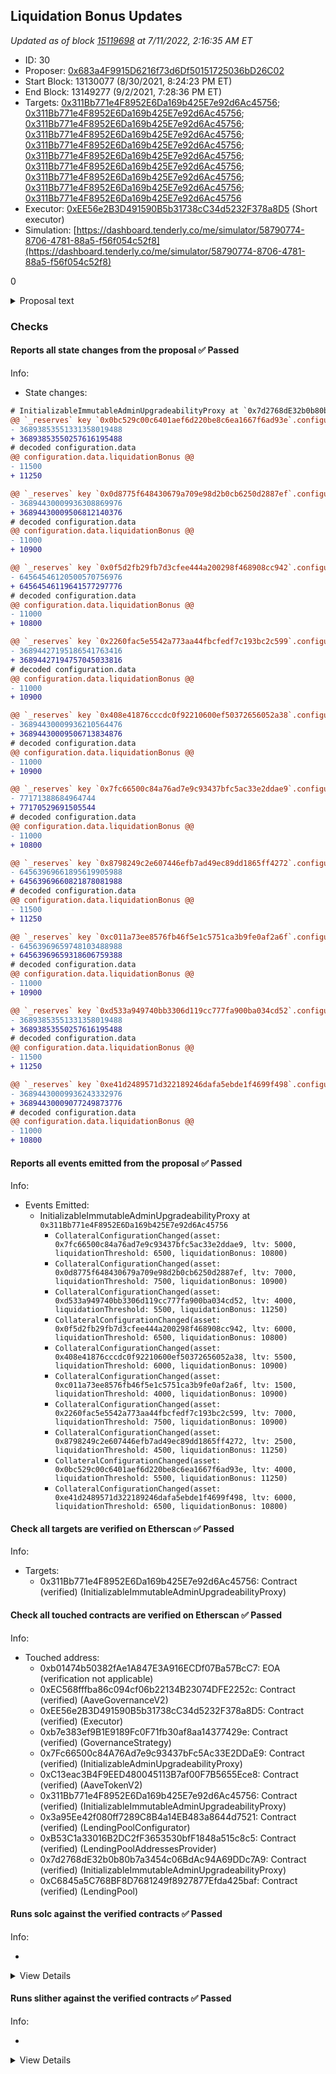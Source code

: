 ## Liquidation Bonus Updates

_Updated as of block [15119698](https://etherscan.io/block/15119698) at 7/11/2022, 2:16:35 AM ET_

- ID: 30
- Proposer: [0x683a4F9915D6216f73d6Df50151725036bD26C02](https://etherscan.io/address/0x683a4F9915D6216f73d6Df50151725036bD26C02)
- Start Block: 13130077 (8/30/2021, 8:24:23 PM ET)
- End Block: 13149277 (9/2/2021, 7:28:36 PM ET)
- Targets: [0x311Bb771e4F8952E6Da169b425E7e92d6Ac45756](https://etherscan.io/address/0x311Bb771e4F8952E6Da169b425E7e92d6Ac45756#code); [0x311Bb771e4F8952E6Da169b425E7e92d6Ac45756](https://etherscan.io/address/0x311Bb771e4F8952E6Da169b425E7e92d6Ac45756#code); [0x311Bb771e4F8952E6Da169b425E7e92d6Ac45756](https://etherscan.io/address/0x311Bb771e4F8952E6Da169b425E7e92d6Ac45756#code); [0x311Bb771e4F8952E6Da169b425E7e92d6Ac45756](https://etherscan.io/address/0x311Bb771e4F8952E6Da169b425E7e92d6Ac45756#code); [0x311Bb771e4F8952E6Da169b425E7e92d6Ac45756](https://etherscan.io/address/0x311Bb771e4F8952E6Da169b425E7e92d6Ac45756#code); [0x311Bb771e4F8952E6Da169b425E7e92d6Ac45756](https://etherscan.io/address/0x311Bb771e4F8952E6Da169b425E7e92d6Ac45756#code); [0x311Bb771e4F8952E6Da169b425E7e92d6Ac45756](https://etherscan.io/address/0x311Bb771e4F8952E6Da169b425E7e92d6Ac45756#code); [0x311Bb771e4F8952E6Da169b425E7e92d6Ac45756](https://etherscan.io/address/0x311Bb771e4F8952E6Da169b425E7e92d6Ac45756#code); [0x311Bb771e4F8952E6Da169b425E7e92d6Ac45756](https://etherscan.io/address/0x311Bb771e4F8952E6Da169b425E7e92d6Ac45756#code); [0x311Bb771e4F8952E6Da169b425E7e92d6Ac45756](https://etherscan.io/address/0x311Bb771e4F8952E6Da169b425E7e92d6Ac45756#code)
- Executor: [0xEE56e2B3D491590B5b31738cC34d5232F378a8D5](https://etherscan.io/address/0xEE56e2B3D491590B5b31738cC34d5232F378a8D5) (Short executor)
- Simulation: [https://dashboard.tenderly.co/me/simulator/58790774-8706-4781-88a5-f56f054c52f8](https://dashboard.tenderly.co/me/simulator/58790774-8706-4781-88a5-f56f054c52f8)

0

<details>
  <summary>Proposal text</summary>

## Simple Summary

A proposal to reduce the liquidation bonus for ten (10) Aave V2 assets.

## Abstract

In Gauntlet's [Market Risk Assessment](https://gauntlet.network/reports/aave), [Liquidation Retrospective: May 2021](https://medium.com/gauntlet-networks/aave-protocol-liquidation-retrospective-may-2021-67c655fc1b31), and recent ARC for [Dynamic Risk Parameters](https://governance.aave.com/t/proposal-dynamic-risk-parameters/4854) we highlighted the importance of optimizing liquidation bonuses.

For background,

> If the bonus is too low, then during extremely volatile or illiquid conditions, liquidators might not be profitable even with the bonus. During these times, there can also be cascading, systemic effects from a lack of liquidations. For each loan that is liquidated, liquidators purchasing the collateral and selling it causes the price to further decrease causing further liquidations. On the other hand, if the bonus is too high, suppliers are losing out on profits to liquidators. Continual monitoring and adjustment of this parameter is crucial for optimizing the security vs. capital efficiency trade-off in Aave.

## Motivation

Large liquidation bonuses increase the regime in which the incentives are counterproductive. [See section 6.3](https://gauntlet.network/reports/aave). Lower liquidation bonuses for a single week in May would have mitigated $4M in [depositor losses](https://governance.aave.com/t/proposal-dynamic-risk-parameters/4854#mitigating-depositor-losses-4m-usd-13-of-total-liquidation-value-between-may-17-23-2021-7) while maintaining a low risk of insolvency.
![](https://i.imgur.com/bUXZCnB.png)

User experience is another factor worth considering. Depositor losses occurred for 590 distinct users during the week of May 17-23. Mitigating losses without increasing the net insolvent value percentage or the slashing run percentage is possible.

## Specification

| Asset  | Current Liquidation Bonus | Recommended Liquidation Bonus Update |
| ------ | ------------------------- | ------------------------------------ |
| ZRX    | 10%                       | 8%                                   |
| WBTC   | 10%                       | 9%                                   |
| SNX    | 10%                       | 9%                                   |
| YFI    | 15%                       | 12.5%                                |
| CRV    | 15%                       | 12.5%                                |
| AAVE   | 10%                       | 8%                                   |
| REN    | 10%                       | 9%                                   |
| MANA   | 10%                       | 8%                                   |
| BAT    | 10%                       | 9%                                   |
| XSUSHI | 15%                       | 12.5%                                |

account.

## Implementation

The proposal sets the liquidation bonuses by calling `configureReserveAsCollateral` on the `LendingPoolConfigurator` contract at `0x311Bb771e4F8952E6Da169b425E7e92d6Ac45756`, using the address and parameters specific to each token.

```
{
"AAVE": {"address": "0x7fc66500c84a76ad7e9c93437bfc5ac33e2ddae9", "liquidationBonus": "10800"},
"BAT": {"address": "0x0d8775f648430679a709e98d2b0cb6250d2887ef", "liquidationBonus": "10900"},
"CRV": {"address": "0xd533a949740bb3306d119cc777fa900ba034cd52", "liquidationBonus": "11250"},
"MANA": {"address": "0x0f5d2fb29fb7d3cfee444a200298f468908cc942", "liquidationBonus": "10800"},
"REN": {"address": "0x408e41876cccdc0f92210600ef50372656052a38", "liquidationBonus": "10900"},
"SNX": {"address": "0xc011a73ee8576fb46f5e1c5751ca3b9fe0af2a6f", "liquidationBonus": "10900"},
"WBTC": {"address": "0x2260fac5e5542a773aa44fbcfedf7c193bc2c599", "liquidationBonus": "10900"},
"XSUSHI": {"address": "0x8798249c2e607446efb7ad49ec89dd1865ff4272", "liquidationBonus": "11250"},
"YFI": {"address": "0x0bc529c00c6401aef6d220be8c6ea1667f6ad93e", "liquidationBonus": "11250"},
"ZRX": {"address": "0xe41d2489571d322189246dafa5ebde1f4699f498", "liquidationBonus": "10800"}
}
```

## Copyright

Copyright and related rights waived via [CC0](https://creativecommons.org/publicdomain/zero/1.0/).

</details>

### Checks

#### Reports all state changes from the proposal ✅ Passed

Info:

- State changes:

```diff
# InitializableImmutableAdminUpgradeabilityProxy at `0x7d2768dE32b0b80b7a3454c06BdAc94A69DDc7A9`
@@ `_reserves` key `0x0bc529c00c6401aef6d220be8c6ea1667f6ad93e`.configuration.data @@
- 36893853551331358019488
+ 36893853550257616195488
# decoded configuration.data
@@ configuration.data.liquidationBonus @@
- 11500
+ 11250

@@ `_reserves` key `0x0d8775f648430679a709e98d2b0cb6250d2887ef`.configuration.data @@
- 36894430009936308869976
+ 36894430009506812140376
# decoded configuration.data
@@ configuration.data.liquidationBonus @@
- 11000
+ 10900

@@ `_reserves` key `0x0f5d2fb29fb7d3cfee444a200298f468908cc942`.configuration.data @@
- 64564546120500570756976
+ 64564546119641577297776
# decoded configuration.data
@@ configuration.data.liquidationBonus @@
- 11000
+ 10800

@@ `_reserves` key `0x2260fac5e5542a773aa44fbcfedf7c193bc2c599`.configuration.data @@
- 36894427195186541763416
+ 36894427194757045033816
# decoded configuration.data
@@ configuration.data.liquidationBonus @@
- 11000
+ 10900

@@ `_reserves` key `0x408e41876cccdc0f92210600ef50372656052a38`.configuration.data @@
- 36894430009936210564476
+ 36894430009506713834876
# decoded configuration.data
@@ configuration.data.liquidationBonus @@
- 11000
+ 10900

@@ `_reserves` key `0x7fc66500c84a76ad7e9c93437bfc5ac33e2ddae9`.configuration.data @@
- 77171388684964744
+ 77170529691505544
# decoded configuration.data
@@ configuration.data.liquidationBonus @@
- 11000
+ 10800

@@ `_reserves` key `0x8798249c2e607446efb7ad49ec89dd1865ff4272`.configuration.data @@
- 64563969661895619905988
+ 64563969660821878081988
# decoded configuration.data
@@ configuration.data.liquidationBonus @@
- 11500
+ 11250

@@ `_reserves` key `0xc011a73ee8576fb46f5e1c5751ca3b9fe0af2a6f`.configuration.data @@
- 64563969659748103488988
+ 64563969659318606759388
# decoded configuration.data
@@ configuration.data.liquidationBonus @@
- 11000
+ 10900

@@ `_reserves` key `0xd533a949740bb3306d119cc777fa900ba034cd52`.configuration.data @@
- 36893853551331358019488
+ 36893853550257616195488
# decoded configuration.data
@@ configuration.data.liquidationBonus @@
- 11500
+ 11250

@@ `_reserves` key `0xe41d2489571d322189246dafa5ebde1f4699f498`.configuration.data @@
- 36894430009936243332976
+ 36894430009077249873776
# decoded configuration.data
@@ configuration.data.liquidationBonus @@
- 11000
+ 10800

```

#### Reports all events emitted from the proposal ✅ Passed

Info:

- Events Emitted:
  - InitializableImmutableAdminUpgradeabilityProxy at `0x311Bb771e4F8952E6Da169b425E7e92d6Ac45756`
    - `CollateralConfigurationChanged(asset: 0x7fc66500c84a76ad7e9c93437bfc5ac33e2ddae9, ltv: 5000, liquidationThreshold: 6500, liquidationBonus: 10800)`
    - `CollateralConfigurationChanged(asset: 0x0d8775f648430679a709e98d2b0cb6250d2887ef, ltv: 7000, liquidationThreshold: 7500, liquidationBonus: 10900)`
    - `CollateralConfigurationChanged(asset: 0xd533a949740bb3306d119cc777fa900ba034cd52, ltv: 4000, liquidationThreshold: 5500, liquidationBonus: 11250)`
    - `CollateralConfigurationChanged(asset: 0x0f5d2fb29fb7d3cfee444a200298f468908cc942, ltv: 6000, liquidationThreshold: 6500, liquidationBonus: 10800)`
    - `CollateralConfigurationChanged(asset: 0x408e41876cccdc0f92210600ef50372656052a38, ltv: 5500, liquidationThreshold: 6000, liquidationBonus: 10900)`
    - `CollateralConfigurationChanged(asset: 0xc011a73ee8576fb46f5e1c5751ca3b9fe0af2a6f, ltv: 1500, liquidationThreshold: 4000, liquidationBonus: 10900)`
    - `CollateralConfigurationChanged(asset: 0x2260fac5e5542a773aa44fbcfedf7c193bc2c599, ltv: 7000, liquidationThreshold: 7500, liquidationBonus: 10900)`
    - `CollateralConfigurationChanged(asset: 0x8798249c2e607446efb7ad49ec89dd1865ff4272, ltv: 2500, liquidationThreshold: 4500, liquidationBonus: 11250)`
    - `CollateralConfigurationChanged(asset: 0x0bc529c00c6401aef6d220be8c6ea1667f6ad93e, ltv: 4000, liquidationThreshold: 5500, liquidationBonus: 11250)`
    - `CollateralConfigurationChanged(asset: 0xe41d2489571d322189246dafa5ebde1f4699f498, ltv: 6000, liquidationThreshold: 6500, liquidationBonus: 10800)`

#### Check all targets are verified on Etherscan ✅ Passed

Info:

- Targets:
  - 0x311Bb771e4F8952E6Da169b425E7e92d6Ac45756: Contract (verified) (InitializableImmutableAdminUpgradeabilityProxy)

#### Check all touched contracts are verified on Etherscan ✅ Passed

Info:

- Touched address:
  - 0xb01474b50382fAe1A847E3A916ECDf07Ba57BcC7: EOA (verification not applicable)
  - 0xEC568fffba86c094cf06b22134B23074DFE2252c: Contract (verified) (AaveGovernanceV2)
  - 0xEE56e2B3D491590B5b31738cC34d5232F378a8D5: Contract (verified) (Executor)
  - 0xb7e383ef9B1E9189Fc0F71fb30af8aa14377429e: Contract (verified) (GovernanceStrategy)
  - 0x7Fc66500c84A76Ad7e9c93437bFc5Ac33E2DDaE9: Contract (verified) (InitializableAdminUpgradeabilityProxy)
  - 0xC13eac3B4F9EED480045113B7af00F7B5655Ece8: Contract (verified) (AaveTokenV2)
  - 0x311Bb771e4F8952E6Da169b425E7e92d6Ac45756: Contract (verified) (InitializableImmutableAdminUpgradeabilityProxy)
  - 0x3a95Ee42f080ff7289C8B4a14EB483a8644d7521: Contract (verified) (LendingPoolConfigurator)
  - 0xB53C1a33016B2DC2fF3653530bfF1848a515c8c5: Contract (verified) (LendingPoolAddressesProvider)
  - 0x7d2768dE32b0b80b7a3454c06BdAc94A69DDc7A9: Contract (verified) (InitializableImmutableAdminUpgradeabilityProxy)
  - 0xC6845a5C768BF8D7681249f8927877Efda425baf: Contract (verified) (LendingPool)

#### Runs solc against the verified contracts ✅ Passed

Info:

-

<details>
<summary>View Details</summary>
Compiler warnings for InitializableImmutableAdminUpgradeabilityProxy at `0x311Bb771e4F8952E6Da169b425E7e92d6Ac45756`

<details>
<summary>View warnings for InitializableImmutableAdminUpgradeabilityProxy at `0x311Bb771e4F8952E6Da169b425E7e92d6Ac45756`</summary>

```
WARNING:CryticCompile:Warning: contracts/dependencies/openzeppelin/upgradeability/InitializableUpgradeabilityProxy.sol:11:1: Warning: This contract has a payable fallback function, but no receive ether function. Consider adding a receive ether function.
contract InitializableUpgradeabilityProxy is BaseUpgradeabilityProxy {
^ (Relevant source part starts here and spans across multiple lines).
contracts/dependencies/openzeppelin/upgradeability/Proxy.sol:16:3: The payable fallback function is defined here.
  fallback() external payable {
  ^ (Relevant source part starts here and spans across multiple lines).

Warning: contracts/protocol/libraries/aave-upgradeability/BaseImmutableAdminUpgradeabilityProxy.sol:16:1: Warning: This contract has a payable fallback function, but no receive ether function. Consider adding a receive ether function.
contract BaseImmutableAdminUpgradeabilityProxy is BaseUpgradeabilityProxy {
^ (Relevant source part starts here and spans across multiple lines).
contracts/dependencies/openzeppelin/upgradeability/Proxy.sol:16:3: The payable fallback function is defined here.
  fallback() external payable {
  ^ (Relevant source part starts here and spans across multiple lines).

Warning: contracts/protocol/libraries/aave-upgradeability/InitializableImmutableAdminUpgradeabilityProxy.sol:11:1: Warning: This contract has a payable fallback function, but no receive ether function. Consider adding a receive ether function.
contract InitializableImmutableAdminUpgradeabilityProxy is
^ (Relevant source part starts here and spans across multiple lines).
contracts/dependencies/openzeppelin/upgradeability/Proxy.sol:16:3: The payable fallback function is defined here.
  fallback() external payable {
  ^ (Relevant source part starts here and spans across multiple lines).


```

</details>

- Compiler warnings for LendingPoolConfigurator at `0x3a95Ee42f080ff7289C8B4a14EB483a8644d7521`

<details>
<summary>View warnings for LendingPoolConfigurator at `0x3a95Ee42f080ff7289C8B4a14EB483a8644d7521`</summary>

```
ERROR:CryticCompile:Etherscan API rate limit exceeded
ERROR:CryticCompile:Etherscan api rate limit exceeded
```

</details>

- Compiler warnings for InitializableImmutableAdminUpgradeabilityProxy at `0x7d2768dE32b0b80b7a3454c06BdAc94A69DDc7A9`

<details>
<summary>View warnings for InitializableImmutableAdminUpgradeabilityProxy at `0x7d2768dE32b0b80b7a3454c06BdAc94A69DDc7A9`</summary>

```
ERROR:CryticCompile:Etherscan API rate limit exceeded
ERROR:CryticCompile:Etherscan api rate limit exceeded
```

</details>

- Compiler warnings for InitializableAdminUpgradeabilityProxy at `0x7Fc66500c84A76Ad7e9c93437bFc5Ac33E2DDaE9`

<details>
<summary>View warnings for InitializableAdminUpgradeabilityProxy at `0x7Fc66500c84A76Ad7e9c93437bFc5Ac33E2DDaE9`</summary>

```
WARNING:CryticCompile:Warning: contracts/open-zeppelin/Address.sol: Warning: SPDX license identifier not provided in source file. Before publishing, consider adding a comment containing "SPDX-License-Identifier: <SPDX-License>" to each source file. Use "SPDX-License-Identifier: UNLICENSED" for non-open-source code. Please see https://spdx.org for more information.

Warning: contracts/open-zeppelin/BaseAdminUpgradeabilityProxy.sol: Warning: SPDX license identifier not provided in source file. Before publishing, consider adding a comment containing "SPDX-License-Identifier: <SPDX-License>" to each source file. Use "SPDX-License-Identifier: UNLICENSED" for non-open-source code. Please see https://spdx.org for more information.

Warning: contracts/open-zeppelin/BaseUpgradeabilityProxy.sol: Warning: SPDX license identifier not provided in source file. Before publishing, consider adding a comment containing "SPDX-License-Identifier: <SPDX-License>" to each source file. Use "SPDX-License-Identifier: UNLICENSED" for non-open-source code. Please see https://spdx.org for more information.

Warning: contracts/open-zeppelin/Proxy.sol: Warning: SPDX license identifier not provided in source file. Before publishing, consider adding a comment containing "SPDX-License-Identifier: <SPDX-License>" to each source file. Use "SPDX-License-Identifier: UNLICENSED" for non-open-source code. Please see https://spdx.org for more information.

Warning: contracts/open-zeppelin/SafeMath.sol: Warning: SPDX license identifier not provided in source file. Before publishing, consider adding a comment containing "SPDX-License-Identifier: <SPDX-License>" to each source file. Use "SPDX-License-Identifier: UNLICENSED" for non-open-source code. Please see https://spdx.org for more information.

Warning: contracts/open-zeppelin/UpgradeabilityProxy.sol: Warning: SPDX license identifier not provided in source file. Before publishing, consider adding a comment containing "SPDX-License-Identifier: <SPDX-License>" to each source file. Use "SPDX-License-Identifier: UNLICENSED" for non-open-source code. Please see https://spdx.org for more information.

Warning: contracts/open-zeppelin/BaseAdminUpgradeabilityProxy.sol:13:1: Warning: This contract has a payable fallback function, but no receive ether function. Consider adding a receive ether function.
contract BaseAdminUpgradeabilityProxy is BaseUpgradeabilityProxy {
^ (Relevant source part starts here and spans across multiple lines).
contracts/open-zeppelin/Proxy.sol:15:3: The payable fallback function is defined here.
  fallback () payable external {
  ^ (Relevant source part starts here and spans across multiple lines).

Warning: contracts/open-zeppelin/InitializableUpgradeabilityProxy.sol:11:1: Warning: This contract has a payable fallback function, but no receive ether function. Consider adding a receive ether function.
contract InitializableUpgradeabilityProxy is BaseUpgradeabilityProxy {
^ (Relevant source part starts here and spans across multiple lines).
contracts/open-zeppelin/Proxy.sol:15:3: The payable fallback function is defined here.
  fallback () payable external {
  ^ (Relevant source part starts here and spans across multiple lines).

Warning: contracts/open-zeppelin/InitializableAdminUpgradeabilityProxy.sol:12:1: Warning: This contract has a payable fallback function, but no receive ether function. Consider adding a receive ether function.
contract InitializableAdminUpgradeabilityProxy is BaseAdminUpgradeabilityProxy, InitializableUpgradeabilityProxy {
^ (Relevant source part starts here and spans across multiple lines).
contracts/open-zeppelin/Proxy.sol:15:3: The payable fallback function is defined here.
  fallback () payable external {
  ^ (Relevant source part starts here and spans across multiple lines).

Warning: contracts/utils/MockTransferHook.sol:9:25: Warning: Unused function parameter. Remove or comment out the variable name to silence this warning.
    function onTransfer(address from, address to, uint256 amount) external override {
                        ^----------^

Warning: contracts/utils/MockTransferHook.sol:9:39: Warning: Unused function parameter. Remove or comment out the variable name to silence this warning.
    function onTransfer(address from, address to, uint256 amount) external override {
                                      ^--------^

Warning: contracts/utils/MockTransferHook.sol:9:51: Warning: Unused function parameter. Remove or comment out the variable name to silence this warning.
    function onTransfer(address from, address to, uint256 amount) external override {
                                                  ^------------^


```

</details>

- Compiler warnings for LendingPoolAddressesProvider at `0xB53C1a33016B2DC2fF3653530bfF1848a515c8c5`

<details>
<summary>View warnings for LendingPoolAddressesProvider at `0xB53C1a33016B2DC2fF3653530bfF1848a515c8c5`</summary>

```
ERROR:CryticCompile:Etherscan API rate limit exceeded
ERROR:CryticCompile:Etherscan api rate limit exceeded
```

</details>

- No compiler warnings for GovernanceStrategy at `0xb7e383ef9B1E9189Fc0F71fb30af8aa14377429e`
- Compiler warnings for AaveTokenV2 (Aave Token) at `0xC13eac3B4F9EED480045113B7af00F7B5655Ece8`

<details>
<summary>View warnings for AaveTokenV2 (Aave Token) at `0xC13eac3B4F9EED480045113B7af00F7B5655Ece8`</summary>

```
ERROR:CryticCompile:Etherscan API rate limit exceeded
ERROR:CryticCompile:Etherscan api rate limit exceeded
```

</details>

- Compiler warnings for LendingPool at `0xC6845a5C768BF8D7681249f8927877Efda425baf`

<details>
<summary>View warnings for LendingPool at `0xC6845a5C768BF8D7681249f8927877Efda425baf`</summary>

```
ERROR:CryticCompile:Etherscan API rate limit exceeded
ERROR:CryticCompile:Etherscan api rate limit exceeded
```

</details>

</details>

#### Runs slither against the verified contracts ✅ Passed

Info:

-

<details>
<summary>View Details</summary>
Slither report for InitializableImmutableAdminUpgradeabilityProxy at `0x311Bb771e4F8952E6Da169b425E7e92d6Ac45756`

<details>
<summary>View report for InitializableImmutableAdminUpgradeabilityProxy at `0x311Bb771e4F8952E6Da169b425E7e92d6Ac45756`</summary>

```
Traceback (most recent call last):
  File "/opt/hostedtoolcache/Python/3.10.5/x64/lib/python3.10/site-packages/crytic_compile/platform/solc_standard_json.py", line 161, in run_solc_standard_json
    solc_json_output = json.loads(stdout)
  File "/opt/hostedtoolcache/Python/3.10.5/x64/lib/python3.10/json/__init__.py", line 346, in loads
    return _default_decoder.decode(s)
  File "/opt/hostedtoolcache/Python/3.10.5/x64/lib/python3.10/json/decoder.py", line 337, in decode
    obj, end = self.raw_decode(s, idx=_w(s, 0).end())
  File "/opt/hostedtoolcache/Python/3.10.5/x64/lib/python3.10/json/decoder.py", line 355, in raw_decode
    raise JSONDecodeError("Expecting value", s, err.value) from None
json.decoder.JSONDecodeError: Expecting value: line 1 column 1 (char 0)

During handling of the above exception, another exception occurred:

Traceback (most recent call last):
  File "/opt/hostedtoolcache/Python/3.10.5/x64/lib/python3.10/site-packages/slither/__main__.py", line 744, in main_impl
    ) = process_all(filename, args, detector_classes, printer_classes)
  File "/opt/hostedtoolcache/Python/3.10.5/x64/lib/python3.10/site-packages/slither/__main__.py", line 76, in process_all
    compilations = compile_all(target, **vars(args))
  File "/opt/hostedtoolcache/Python/3.10.5/x64/lib/python3.10/site-packages/crytic_compile/crytic_compile.py", line 637, in compile_all
    compilations.append(CryticCompile(target, **kwargs))
  File "/opt/hostedtoolcache/Python/3.10.5/x64/lib/python3.10/site-packages/crytic_compile/crytic_compile.py", line 117, in __init__
    self._compile(**kwargs)
  File "/opt/hostedtoolcache/Python/3.10.5/x64/lib/python3.10/site-packages/crytic_compile/crytic_compile.py", line 548, in _compile
    self._platform.compile(self, **kwargs)
  File "/opt/hostedtoolcache/Python/3.10.5/x64/lib/python3.10/site-packages/crytic_compile/platform/etherscan.py", line 331, in compile
    solc_standard_json.standalone_compile(filenames, compilation_unit, working_dir=working_dir)
  File "/opt/hostedtoolcache/Python/3.10.5/x64/lib/python3.10/site-packages/crytic_compile/platform/solc_standard_json.py", line 65, in standalone_compile
    targets_json = run_solc_standard_json(
  File "/opt/hostedtoolcache/Python/3.10.5/x64/lib/python3.10/site-packages/crytic_compile/platform/solc_standard_json.py", line 191, in run_solc_standard_json
    raise InvalidCompilation(f"Invalid solc compilation {stderr}")
crytic_compile.platform.exceptions.InvalidCompilation: Invalid solc compilation Traceback (most recent call last):
  File "/opt/hostedtoolcache/Python/3.10.5/x64/bin/solc", line 8, in <module>
    sys.exit(solc())
  File "/opt/hostedtoolcache/Python/3.10.5/x64/lib/python3.10/site-packages/solc_select/__main__.py", line 76, in solc
    os.execv(path, [path] + sys.argv[1:])
OSError: [Errno 26] Text file busy

None
Error in 0x311Bb771e4F8952E6Da169b425E7e92d6Ac45756
Traceback (most recent call last):
  File "/opt/hostedtoolcache/Python/3.10.5/x64/lib/python3.10/site-packages/crytic_compile/platform/solc_standard_json.py", line 161, in run_solc_standard_json
    solc_json_output = json.loads(stdout)
  File "/opt/hostedtoolcache/Python/3.10.5/x64/lib/python3.10/json/__init__.py", line 346, in loads
    return _default_decoder.decode(s)
  File "/opt/hostedtoolcache/Python/3.10.5/x64/lib/python3.10/json/decoder.py", line 337, in decode
    obj, end = self.raw_decode(s, idx=_w(s, 0).end())
  File "/opt/hostedtoolcache/Python/3.10.5/x64/lib/python3.10/json/decoder.py", line 355, in raw_decode
    raise JSONDecodeError("Expecting value", s, err.value) from None
json.decoder.JSONDecodeError: Expecting value: line 1 column 1 (char 0)

During handling of the above exception, another exception occurred:

Traceback (most recent call last):
  File "/opt/hostedtoolcache/Python/3.10.5/x64/lib/python3.10/site-packages/slither/__main__.py", line 744, in main_impl
    ) = process_all(filename, args, detector_classes, printer_classes)
  File "/opt/hostedtoolcache/Python/3.10.5/x64/lib/python3.10/site-packages/slither/__main__.py", line 76, in process_all
    compilations = compile_all(target, **vars(args))
  File "/opt/hostedtoolcache/Python/3.10.5/x64/lib/python3.10/site-packages/crytic_compile/crytic_compile.py", line 637, in compile_all
    compilations.append(CryticCompile(target, **kwargs))
  File "/opt/hostedtoolcache/Python/3.10.5/x64/lib/python3.10/site-packages/crytic_compile/crytic_compile.py", line 117, in __init__
    self._compile(**kwargs)
  File "/opt/hostedtoolcache/Python/3.10.5/x64/lib/python3.10/site-packages/crytic_compile/crytic_compile.py", line 548, in _compile
    self._platform.compile(self, **kwargs)
  File "/opt/hostedtoolcache/Python/3.10.5/x64/lib/python3.10/site-packages/crytic_compile/platform/etherscan.py", line 331, in compile
    solc_standard_json.standalone_compile(filenames, compilation_unit, working_dir=working_dir)
  File "/opt/hostedtoolcache/Python/3.10.5/x64/lib/python3.10/site-packages/crytic_compile/platform/solc_standard_json.py", line 65, in standalone_compile
    targets_json = run_solc_standard_json(
  File "/opt/hostedtoolcache/Python/3.10.5/x64/lib/python3.10/site-packages/crytic_compile/platform/solc_standard_json.py", line 191, in run_solc_standard_json
    raise InvalidCompilation(f"Invalid solc compilation {stderr}")
crytic_compile.platform.exceptions.InvalidCompilation: Invalid solc compilation Traceback (most recent call last):
  File "/opt/hostedtoolcache/Python/3.10.5/x64/bin/solc", line 8, in <module>
    sys.exit(solc())
  File "/opt/hostedtoolcache/Python/3.10.5/x64/lib/python3.10/site-packages/solc_select/__main__.py", line 76, in solc
    os.execv(path, [path] + sys.argv[1:])
OSError: [Errno 26] Text file busy


```

</details>

- Slither report for LendingPoolConfigurator at `0x3a95Ee42f080ff7289C8B4a14EB483a8644d7521`

<details>
<summary>View report for LendingPoolConfigurator at `0x3a95Ee42f080ff7289C8B4a14EB483a8644d7521`</summary>

```
Warning: contracts/dependencies/openzeppelin/upgradeability/InitializableUpgradeabilityProxy.sol:11:1: Warning: This contract has a payable fallback function, but no receive ether function. Consider adding a receive ether function.
contract InitializableUpgradeabilityProxy is BaseUpgradeabilityProxy {
^ (Relevant source part starts here and spans across multiple lines).
contracts/dependencies/openzeppelin/upgradeability/Proxy.sol:16:3: The payable fallback function is defined here.
  fallback() external payable {
  ^ (Relevant source part starts here and spans across multiple lines).

Warning: contracts/protocol/libraries/aave-upgradeability/BaseImmutableAdminUpgradeabilityProxy.sol:16:1: Warning: This contract has a payable fallback function, but no receive ether function. Consider adding a receive ether function.
contract BaseImmutableAdminUpgradeabilityProxy is BaseUpgradeabilityProxy {
^ (Relevant source part starts here and spans across multiple lines).
contracts/dependencies/openzeppelin/upgradeability/Proxy.sol:16:3: The payable fallback function is defined here.
  fallback() external payable {
  ^ (Relevant source part starts here and spans across multiple lines).

Warning: contracts/protocol/libraries/aave-upgradeability/InitializableImmutableAdminUpgradeabilityProxy.sol:11:1: Warning: This contract has a payable fallback function, but no receive ether function. Consider adding a receive ether function.
contract InitializableImmutableAdminUpgradeabilityProxy is
^ (Relevant source part starts here and spans across multiple lines).
contracts/dependencies/openzeppelin/upgradeability/Proxy.sol:16:3: The payable fallback function is defined here.
  fallback() external payable {
  ^ (Relevant source part starts here and spans across multiple lines).


[91m
InitializableUpgradeabilityProxy.initialize(address,bytes) (contracts/dependencies/openzeppelin/upgradeability/InitializableUpgradeabilityProxy.sol#20-28) uses delegatecall to a input-controlled function id
	- (success) = _logic.delegatecall(_data) (contracts/dependencies/openzeppelin/upgradeability/InitializableUpgradeabilityProxy.sol#25)
Reference: https://github.com/crytic/slither/wiki/Detector-Documentation#controlled-delegatecall[0m
[93m
LendingPoolConfigurator._checkNoLiquidity(address) (contracts/protocol/lendingpool/LendingPoolConfigurator.sol#552-561) uses a dangerous strict equality:
	- require(bool,string)(availableLiquidity == 0 && reserveData.currentLiquidityRate == 0,Errors.LPC_RESERVE_LIQUIDITY_NOT_0) (contracts/protocol/lendingpool/LendingPoolConfigurator.sol#557-560)
Reference: https://github.com/crytic/slither/wiki/Detector-Documentation#dangerous-strict-equalities[0m
[92m
BaseImmutableAdminUpgradeabilityProxy.constructor(address).admin (contracts/protocol/libraries/aave-upgradeability/BaseImmutableAdminUpgradeabilityProxy.sol#19) shadows:
	- BaseImmutableAdminUpgradeabilityProxy.admin() (contracts/protocol/libraries/aave-upgradeability/BaseImmutableAdminUpgradeabilityProxy.sol#34-36) (function)
InitializableImmutableAdminUpgradeabilityProxy.constructor(address).admin (contracts/protocol/libraries/aave-upgradeability/InitializableImmutableAdminUpgradeabilityProxy.sol#15) shadows:
	- BaseImmutableAdminUpgradeabilityProxy.admin() (contracts/protocol/libraries/aave-upgradeability/BaseImmutableAdminUpgradeabilityProxy.sol#34-36) (function)
Reference: https://github.com/crytic/slither/wiki/Detector-Documentation#local-variable-shadowing[0m
[92m
InitializableUpgradeabilityProxy.initialize(address,bytes)._logic (contracts/dependencies/openzeppelin/upgradeability/InitializableUpgradeabilityProxy.sol#20) lacks a zero-check on :
		- (success) = _logic.delegatecall(_data) (contracts/dependencies/openzeppelin/upgradeability/InitializableUpgradeabilityProxy.sol#25)
BaseImmutableAdminUpgradeabilityProxy.upgradeToAndCall(address,bytes).newImplementation (contracts/protocol/libraries/aave-upgradeability/BaseImmutableAdminUpgradeabilityProxy.sol#63) lacks a zero-check on :
		- (success) = newImplementation.delegatecall(data) (contracts/protocol/libraries/aave-upgradeability/BaseImmutableAdminUpgradeabilityProxy.sol#69)
Reference: https://github.com/crytic/slither/wiki/Detector-Documentation#missing-zero-address-validation[0m
[92m
Modifier BaseImmutableAdminUpgradeabilityProxy.ifAdmin() (contracts/protocol/libraries/aave-upgradeability/BaseImmutableAdminUpgradeabilityProxy.sol#23-29) does not always execute _; or revertReference: https://github.com/crytic/slither/wiki/Detector-Documentation#incorrect-modifier[0m
[92m
Reentrancy in LendingPoolConfigurator.activateReserve(address) (contracts/protocol/lendingpool/LendingPoolConfigurator.sol#421-429):
	External calls:
	- pool.setConfiguration(asset,currentConfig.data) (contracts/protocol/lendingpool/LendingPoolConfigurator.sol#426)
	Event emitted after the call(s):
	- ReserveActivated(asset) (contracts/protocol/lendingpool/LendingPoolConfigurator.sol#428)
Reentrancy in LendingPoolConfigurator.configureReserveAsCollateral(address,uint256,uint256,uint256) (contracts/protocol/lendingpool/LendingPoolConfigurator.sol#345-387):
	External calls:
	- pool.setConfiguration(asset,currentConfig.data) (contracts/protocol/lendingpool/LendingPoolConfigurator.sol#384)
	Event emitted after the call(s):
	- CollateralConfigurationChanged(asset,ltv,liquidationThreshold,liquidationBonus) (contracts/protocol/lendingpool/LendingPoolConfigurator.sol#386)
Reentrancy in LendingPoolConfigurator.deactivateReserve(address) (contracts/protocol/lendingpool/LendingPoolConfigurator.sol#435-445):
	External calls:
	- pool.setConfiguration(asset,currentConfig.data) (contracts/protocol/lendingpool/LendingPoolConfigurator.sol#442)
	Event emitted after the call(s):
	- ReserveDeactivated(asset) (contracts/protocol/lendingpool/LendingPoolConfigurator.sol#444)
Reentrancy in LendingPoolConfigurator.disableBorrowingOnReserve(address) (contracts/protocol/lendingpool/LendingPoolConfigurator.sol#327-334):
	External calls:
	- pool.setConfiguration(asset,currentConfig.data) (contracts/protocol/lendingpool/LendingPoolConfigurator.sol#332)
	Event emitted after the call(s):
	- BorrowingDisabledOnReserve(asset) (contracts/protocol/lendingpool/LendingPoolConfigurator.sol#333)
Reentrancy in LendingPoolConfigurator.disableReserveStableRate(address) (contracts/protocol/lendingpool/LendingPoolConfigurator.sol#407-415):
	External calls:
	- pool.setConfiguration(asset,currentConfig.data) (contracts/protocol/lendingpool/LendingPoolConfigurator.sol#412)
	Event emitted after the call(s):
	- StableRateDisabledOnReserve(asset) (contracts/protocol/lendingpool/LendingPoolConfigurator.sol#414)
Reentrancy in LendingPoolConfigurator.enableBorrowingOnReserve(address,bool) (contracts/protocol/lendingpool/LendingPoolConfigurator.sol#309-321):
	External calls:
	- pool.setConfiguration(asset,currentConfig.data) (contracts/protocol/lendingpool/LendingPoolConfigurator.sol#318)
	Event emitted after the call(s):
	- BorrowingEnabledOnReserve(asset,stableBorrowRateEnabled) (contracts/protocol/lendingpool/LendingPoolConfigurator.sol#320)
Reentrancy in LendingPoolConfigurator.enableReserveStableRate(address) (contracts/protocol/lendingpool/LendingPoolConfigurator.sol#393-401):
	External calls:
	- pool.setConfiguration(asset,currentConfig.data) (contracts/protocol/lendingpool/LendingPoolConfigurator.sol#398)
	Event emitted after the call(s):
	- StableRateEnabledOnReserve(asset) (contracts/protocol/lendingpool/LendingPoolConfigurator.sol#400)
Reentrancy in LendingPoolConfigurator.freezeReserve(address) (contracts/protocol/lendingpool/LendingPoolConfigurator.sol#452-460):
	External calls:
	- pool.setConfiguration(asset,currentConfig.data) (contracts/protocol/lendingpool/LendingPoolConfigurator.sol#457)
	Event emitted after the call(s):
	- ReserveFrozen(asset) (contracts/protocol/lendingpool/LendingPoolConfigurator.sol#459)
Reentrancy in LendingPoolConfigurator.initReserve(address,address,address,uint8,address) (contracts/protocol/lendingpool/LendingPoolConfigurator.sol#201-263):
	External calls:
	- aTokenProxyAddress = _initTokenWithProxy(aTokenImpl,underlyingAssetDecimals) (contracts/protocol/lendingpool/LendingPoolConfigurator.sol#231)
		- proxy.initialize(implementation,params) (contracts/protocol/lendingpool/LendingPoolConfigurator.sol#524)
	- stableDebtTokenProxyAddress = _initTokenWithProxy(stableDebtTokenImpl,underlyingAssetDecimals) (contracts/protocol/lendingpool/LendingPoolConfigurator.sol#233-234)
		- proxy.initialize(implementation,params) (contracts/protocol/lendingpool/LendingPoolConfigurator.sol#524)
	- variableDebtTokenProxyAddress = _initTokenWithProxy(variableDebtTokenImpl,underlyingAssetDecimals) (contracts/protocol/lendingpool/LendingPoolConfigurator.sol#236-237)
		- proxy.initialize(implementation,params) (contracts/protocol/lendingpool/LendingPoolConfigurator.sol#524)
	- pool.initReserve(asset,aTokenProxyAddress,stableDebtTokenProxyAddress,variableDebtTokenProxyAddress,interestRateStrategyAddress) (contracts/protocol/lendingpool/LendingPoolConfigurator.sol#239-245)
	- pool.setConfiguration(asset,currentConfig.data) (contracts/protocol/lendingpool/LendingPoolConfigurator.sol#254)
	Event emitted after the call(s):
	- ReserveInitialized(asset,aTokenProxyAddress,stableDebtTokenProxyAddress,variableDebtTokenProxyAddress,interestRateStrategyAddress) (contracts/protocol/lendingpool/LendingPoolConfigurator.sol#256-262)
Reentrancy in LendingPoolConfigurator.setReserveFactor(address,uint256) (contracts/protocol/lendingpool/LendingPoolConfigurator.sol#481-489):
	External calls:
	- pool.setConfiguration(asset,currentConfig.data) (contracts/protocol/lendingpool/LendingPoolConfigurator.sol#486)
	Event emitted after the call(s):
	- ReserveFactorChanged(asset,reserveFactor) (contracts/protocol/lendingpool/LendingPoolConfigurator.sol#488)
Reentrancy in LendingPoolConfigurator.setReserveInterestRateStrategyAddress(address,address) (contracts/protocol/lendingpool/LendingPoolConfigurator.sol#496-502):
	External calls:
	- pool.setReserveInterestRateStrategyAddress(asset,rateStrategyAddress) (contracts/protocol/lendingpool/LendingPoolConfigurator.sol#500)
	Event emitted after the call(s):
	- ReserveInterestRateStrategyChanged(asset,rateStrategyAddress) (contracts/protocol/lendingpool/LendingPoolConfigurator.sol#501)
Reentrancy in LendingPoolConfigurator.unfreezeReserve(address) (contracts/protocol/lendingpool/LendingPoolConfigurator.sol#466-474):
	External calls:
	- pool.setConfiguration(asset,currentConfig.data) (contracts/protocol/lendingpool/LendingPoolConfigurator.sol#471)
	Event emitted after the call(s):
	- ReserveUnfrozen(asset) (contracts/protocol/lendingpool/LendingPoolConfigurator.sol#473)
Reentrancy in LendingPoolConfigurator.updateAToken(address,address) (contracts/protocol/lendingpool/LendingPoolConfigurator.sol#270-276):
	External calls:
	- _upgradeTokenImplementation(asset,reserveData.aTokenAddress,implementation) (contracts/protocol/lendingpool/LendingPoolConfigurator.sol#273)
		- proxy.upgradeToAndCall(implementation,params) (contracts/protocol/lendingpool/LendingPoolConfigurator.sol#549)
	Event emitted after the call(s):
	- ATokenUpgraded(asset,reserveData.aTokenAddress,implementation) (contracts/protocol/lendingpool/LendingPoolConfigurator.sol#275)
Reentrancy in LendingPoolConfigurator.updateStableDebtToken(address,address) (contracts/protocol/lendingpool/LendingPoolConfigurator.sol#283-289):
	External calls:
	- _upgradeTokenImplementation(asset,reserveData.stableDebtTokenAddress,implementation) (contracts/protocol/lendingpool/LendingPoolConfigurator.sol#286)
		- proxy.upgradeToAndCall(implementation,params) (contracts/protocol/lendingpool/LendingPoolConfigurator.sol#549)
	Event emitted after the call(s):
	- StableDebtTokenUpgraded(asset,reserveData.stableDebtTokenAddress,implementation) (contracts/protocol/lendingpool/LendingPoolConfigurator.sol#288)
Reentrancy in LendingPoolConfigurator.updateVariableDebtToken(address,address) (contracts/protocol/lendingpool/LendingPoolConfigurator.sol#296-302):
	External calls:
	- _upgradeTokenImplementation(asset,reserveData.variableDebtTokenAddress,implementation) (contracts/protocol/lendingpool/LendingPoolConfigurator.sol#299)
		- proxy.upgradeToAndCall(implementation,params) (contracts/protocol/lendingpool/LendingPoolConfigurator.sol#549)
	Event emitted after the call(s):
	- VariableDebtTokenUpgraded(asset,reserveData.variableDebtTokenAddress,implementation) (contracts/protocol/lendingpool/LendingPoolConfigurator.sol#301)
Reference: https://github.com/crytic/slither/wiki/Detector-Documentation#reentrancy-vulnerabilities-3[0m
[92m
Address.isContract(address) (contracts/dependencies/openzeppelin/contracts/Address.sol#25-36) uses assembly
	- INLINE ASM (contracts/dependencies/openzeppelin/contracts/Address.sol#32-34)
BaseUpgradeabilityProxy._implementation() (contracts/dependencies/openzeppelin/upgradeability/BaseUpgradeabilityProxy.sol#31-37) uses assembly
	- INLINE ASM (contracts/dependencies/openzeppelin/upgradeability/BaseUpgradeabilityProxy.sol#34-36)
BaseUpgradeabilityProxy._setImplementation(address) (contracts/dependencies/openzeppelin/upgradeability/BaseUpgradeabilityProxy.sol#52-64) uses assembly
	- INLINE ASM (contracts/dependencies/openzeppelin/upgradeability/BaseUpgradeabilityProxy.sol#61-63)
Proxy._delegate(address) (contracts/dependencies/openzeppelin/upgradeability/Proxy.sol#31-55) uses assembly
	- INLINE ASM (contracts/dependencies/openzeppelin/upgradeability/Proxy.sol#33-54)
VersionedInitializable.isConstructor() (contracts/protocol/libraries/aave-upgradeability/VersionedInitializable.sol#61-73) uses assembly
	- INLINE ASM (contracts/protocol/libraries/aave-upgradeability/VersionedInitializable.sol#69-71)
Reference: https://github.com/crytic/slither/wiki/Detector-Documentation#assembly-usage[0m
[92m
Different versions of Solidity are used:
	- Version used: ['0.6.12', '^0.6.0', '^0.6.12']
	- 0.6.12 (contracts/dependencies/openzeppelin/contracts/Address.sol#2)
	- 0.6.12 (contracts/dependencies/openzeppelin/contracts/IERC20.sol#2)
	- 0.6.12 (contracts/dependencies/openzeppelin/contracts/IERC20Detailed.sol#2)
	- 0.6.12 (contracts/dependencies/openzeppelin/contracts/SafeMath.sol#2)
	- 0.6.12 (contracts/dependencies/openzeppelin/upgradeability/BaseUpgradeabilityProxy.sol#2)
	- 0.6.12 (contracts/dependencies/openzeppelin/upgradeability/InitializableUpgradeabilityProxy.sol#2)
	- ^0.6.0 (contracts/dependencies/openzeppelin/upgradeability/Proxy.sol#2)
	- 0.6.12 (contracts/interfaces/ILendingPool.sol#2)
	- ABIEncoderV2 (contracts/interfaces/ILendingPool.sol#3)
	- 0.6.12 (contracts/interfaces/ILendingPoolAddressesProvider.sol#2)
	- ^0.6.12 (contracts/interfaces/ITokenConfiguration.sol#2)
	- 0.6.12 (contracts/protocol/lendingpool/LendingPoolConfigurator.sol#2)
	- ABIEncoderV2 (contracts/protocol/lendingpool/LendingPoolConfigurator.sol#3)
	- 0.6.12 (contracts/protocol/libraries/aave-upgradeability/BaseImmutableAdminUpgradeabilityProxy.sol#2)
	- 0.6.12 (contracts/protocol/libraries/aave-upgradeability/InitializableImmutableAdminUpgradeabilityProxy.sol#2)
	- 0.6.12 (contracts/protocol/libraries/aave-upgradeability/VersionedInitializable.sol#2)
	- 0.6.12 (contracts/protocol/libraries/configuration/ReserveConfiguration.sol#2)
	- 0.6.12 (contracts/protocol/libraries/helpers/Errors.sol#2)
	- 0.6.12 (contracts/protocol/libraries/math/PercentageMath.sol#2)
	- 0.6.12 (contracts/protocol/libraries/types/DataTypes.sol#2)
Reference: https://github.com/crytic/slither/wiki/Detector-Documentation#different-pragma-directives-are-used[0m
[92m
Address.sendValue(address,uint256) (contracts/dependencies/openzeppelin/contracts/Address.sol#54-60) is never used and should be removed
PercentageMath.percentDiv(uint256,uint256) (contracts/protocol/libraries/math/PercentageMath.sol#43-53) is never used and should be removed
ReserveConfiguration.getActive(DataTypes.ReserveConfigurationMap) (contracts/protocol/libraries/configuration/ReserveConfiguration.sol#150-152) is never used and should be removed
ReserveConfiguration.getBorrowingEnabled(DataTypes.ReserveConfigurationMap) (contracts/protocol/libraries/configuration/ReserveConfiguration.sol#190-192) is never used and should be removed
ReserveConfiguration.getDecimals(DataTypes.ReserveConfigurationMap) (contracts/protocol/libraries/configuration/ReserveConfiguration.sol#130-132) is never used and should be removed
ReserveConfiguration.getFlags(DataTypes.ReserveConfigurationMap) (contracts/protocol/libraries/configuration/ReserveConfiguration.sol#251-269) is never used and should be removed
ReserveConfiguration.getFlagsMemory(DataTypes.ReserveConfigurationMap) (contracts/protocol/libraries/configuration/ReserveConfiguration.sol#328-344) is never used and should be removed
ReserveConfiguration.getFrozen(DataTypes.ReserveConfigurationMap) (contracts/protocol/libraries/configuration/ReserveConfiguration.sol#170-172) is never used and should be removed
ReserveConfiguration.getLiquidationBonus(DataTypes.ReserveConfigurationMap) (contracts/protocol/libraries/configuration/ReserveConfiguration.sol#106-112) is never used and should be removed
ReserveConfiguration.getLiquidationThreshold(DataTypes.ReserveConfigurationMap) (contracts/protocol/libraries/configuration/ReserveConfiguration.sol#80-86) is never used and should be removed
ReserveConfiguration.getLtv(DataTypes.ReserveConfigurationMap) (contracts/protocol/libraries/configuration/ReserveConfiguration.sol#55-57) is never used and should be removed
ReserveConfiguration.getParams(DataTypes.ReserveConfigurationMap) (contracts/protocol/libraries/configuration/ReserveConfiguration.sol#276-296) is never used and should be removed
ReserveConfiguration.getReserveFactor(DataTypes.ReserveConfigurationMap) (contracts/protocol/libraries/configuration/ReserveConfiguration.sol#242-244) is never used and should be removed
ReserveConfiguration.getStableRateBorrowingEnabled(DataTypes.ReserveConfigurationMap) (contracts/protocol/libraries/configuration/ReserveConfiguration.sol#213-219) is never used and should be removed
SafeMath.add(uint256,uint256) (contracts/dependencies/openzeppelin/contracts/SafeMath.sol#27-32) is never used and should be removed
SafeMath.div(uint256,uint256) (contracts/dependencies/openzeppelin/contracts/SafeMath.sol#101-103) is never used and should be removed
SafeMath.div(uint256,uint256,string) (contracts/dependencies/openzeppelin/contracts/SafeMath.sol#116-127) is never used and should be removed
SafeMath.mod(uint256,uint256) (contracts/dependencies/openzeppelin/contracts/SafeMath.sol#140-142) is never used and should be removed
SafeMath.mod(uint256,uint256,string) (contracts/dependencies/openzeppelin/contracts/SafeMath.sol#155-162) is never used and should be removed
SafeMath.mul(uint256,uint256) (contracts/dependencies/openzeppelin/contracts/SafeMath.sol#76-88) is never used and should be removed
SafeMath.sub(uint256,uint256) (contracts/dependencies/openzeppelin/contracts/SafeMath.sol#43-45) is never used and should be removed
SafeMath.sub(uint256,uint256,string) (contracts/dependencies/openzeppelin/contracts/SafeMath.sol#56-65) is never used and should be removed
Reference: https://github.com/crytic/slither/wiki/Detector-Documentation#dead-code[0m
[92m
Pragma version^0.6.0 (contracts/dependencies/openzeppelin/upgradeability/Proxy.sol#2) allows old versions
Reference: https://github.com/crytic/slither/wiki/Detector-Documentation#incorrect-versions-of-solidity[0m
[92m
Low level call in Address.sendValue(address,uint256) (contracts/dependencies/openzeppelin/contracts/Address.sol#54-60):
	- (success) = recipient.call{value: amount}() (contracts/dependencies/openzeppelin/contracts/Address.sol#58)
Low level call in InitializableUpgradeabilityProxy.initialize(address,bytes) (contracts/dependencies/openzeppelin/upgradeability/InitializableUpgradeabilityProxy.sol#20-28):
	- (success) = _logic.delegatecall(_data) (contracts/dependencies/openzeppelin/upgradeability/InitializableUpgradeabilityProxy.sol#25)
Low level call in BaseImmutableAdminUpgradeabilityProxy.upgradeToAndCall(address,bytes) (contracts/protocol/libraries/aave-upgradeability/BaseImmutableAdminUpgradeabilityProxy.sol#63-71):
	- (success) = newImplementation.delegatecall(data) (contracts/protocol/libraries/aave-upgradeability/BaseImmutableAdminUpgradeabilityProxy.sol#69)
Reference: https://github.com/crytic/slither/wiki/Detector-Documentation#low-level-calls[0m
[92m
Parameter InitializableUpgradeabilityProxy.initialize(address,bytes)._logic (contracts/dependencies/openzeppelin/upgradeability/InitializableUpgradeabilityProxy.sol#20) is not in mixedCase
Parameter InitializableUpgradeabilityProxy.initialize(address,bytes)._data (contracts/dependencies/openzeppelin/upgradeability/InitializableUpgradeabilityProxy.sol#20) is not in mixedCase
Function ITokenConfiguration.UNDERLYING_ASSET_ADDRESS() (contracts/interfaces/ITokenConfiguration.sol#11) is not in mixedCase
Function ITokenConfiguration.POOL() (contracts/interfaces/ITokenConfiguration.sol#13) is not in mixedCase
Variable BaseImmutableAdminUpgradeabilityProxy.ADMIN (contracts/protocol/libraries/aave-upgradeability/BaseImmutableAdminUpgradeabilityProxy.sol#17) is not in mixedCase
Variable VersionedInitializable.______gap (contracts/protocol/libraries/aave-upgradeability/VersionedInitializable.sol#76) is not in mixedCase
Reference: https://github.com/crytic/slither/wiki/Detector-Documentation#conformance-to-solidity-naming-conventions[0m
[92m
Variable Errors.LP_INCONSISTENT_FLASHLOAN_PARAMS (contracts/protocol/libraries/helpers/Errors.sol#55) is too similar to Errors.VL_INCONSISTENT_FLASHLOAN_PARAMS (contracts/protocol/libraries/helpers/Errors.sol#100)
Reference: https://github.com/crytic/slither/wiki/Detector-Documentation#variable-names-are-too-similar[0m
[92m
VersionedInitializable.______gap (contracts/protocol/libraries/aave-upgradeability/VersionedInitializable.sol#76) is never used in LendingPoolConfigurator (contracts/protocol/lendingpool/LendingPoolConfigurator.sol#25-562)
Reference: https://github.com/crytic/slither/wiki/Detector-Documentation#unused-state-variable[0m
[92m
initialize(address,bytes) should be declared external:
	- InitializableUpgradeabilityProxy.initialize(address,bytes) (contracts/dependencies/openzeppelin/upgradeability/InitializableUpgradeabilityProxy.sol#20-28)
initialize(ILendingPoolAddressesProvider) should be declared external:
	- LendingPoolConfigurator.initialize(ILendingPoolAddressesProvider) (contracts/protocol/lendingpool/LendingPoolConfigurator.sol#188-191)
initReserve(address,address,address,uint8,address) should be declared external:
	- LendingPoolConfigurator.initReserve(address,address,address,uint8,address) (contracts/protocol/lendingpool/LendingPoolConfigurator.sol#201-263)
Reference: https://github.com/crytic/slither/wiki/Detector-Documentation#public-function-that-could-be-declared-external[0m
0x3a95Ee42f080ff7289C8B4a14EB483a8644d7521 analyzed (18 contracts with 78 detectors), 65 result(s) found
```

</details>

- Slither report for InitializableImmutableAdminUpgradeabilityProxy at `0x7d2768dE32b0b80b7a3454c06BdAc94A69DDc7A9`

<details>
<summary>View report for InitializableImmutableAdminUpgradeabilityProxy at `0x7d2768dE32b0b80b7a3454c06BdAc94A69DDc7A9`</summary>

```
Etherscan API rate limit exceeded
Traceback (most recent call last):
  File "/opt/hostedtoolcache/Python/3.10.5/x64/lib/python3.10/site-packages/slither/__main__.py", line 744, in main_impl
    ) = process_all(filename, args, detector_classes, printer_classes)
  File "/opt/hostedtoolcache/Python/3.10.5/x64/lib/python3.10/site-packages/slither/__main__.py", line 76, in process_all
    compilations = compile_all(target, **vars(args))
  File "/opt/hostedtoolcache/Python/3.10.5/x64/lib/python3.10/site-packages/crytic_compile/crytic_compile.py", line 637, in compile_all
    compilations.append(CryticCompile(target, **kwargs))
  File "/opt/hostedtoolcache/Python/3.10.5/x64/lib/python3.10/site-packages/crytic_compile/crytic_compile.py", line 117, in __init__
    self._compile(**kwargs)
  File "/opt/hostedtoolcache/Python/3.10.5/x64/lib/python3.10/site-packages/crytic_compile/crytic_compile.py", line 548, in _compile
    self._platform.compile(self, **kwargs)
  File "/opt/hostedtoolcache/Python/3.10.5/x64/lib/python3.10/site-packages/crytic_compile/platform/etherscan.py", line 248, in compile
    raise InvalidCompilation("Etherscan api rate limit exceeded")
crytic_compile.platform.exceptions.InvalidCompilation: Etherscan api rate limit exceeded
None
Error in 0x7d2768dE32b0b80b7a3454c06BdAc94A69DDc7A9
Traceback (most recent call last):
  File "/opt/hostedtoolcache/Python/3.10.5/x64/lib/python3.10/site-packages/slither/__main__.py", line 744, in main_impl
    ) = process_all(filename, args, detector_classes, printer_classes)
  File "/opt/hostedtoolcache/Python/3.10.5/x64/lib/python3.10/site-packages/slither/__main__.py", line 76, in process_all
    compilations = compile_all(target, **vars(args))
  File "/opt/hostedtoolcache/Python/3.10.5/x64/lib/python3.10/site-packages/crytic_compile/crytic_compile.py", line 637, in compile_all
    compilations.append(CryticCompile(target, **kwargs))
  File "/opt/hostedtoolcache/Python/3.10.5/x64/lib/python3.10/site-packages/crytic_compile/crytic_compile.py", line 117, in __init__
    self._compile(**kwargs)
  File "/opt/hostedtoolcache/Python/3.10.5/x64/lib/python3.10/site-packages/crytic_compile/crytic_compile.py", line 548, in _compile
    self._platform.compile(self, **kwargs)
  File "/opt/hostedtoolcache/Python/3.10.5/x64/lib/python3.10/site-packages/crytic_compile/platform/etherscan.py", line 248, in compile
    raise InvalidCompilation("Etherscan api rate limit exceeded")
crytic_compile.platform.exceptions.InvalidCompilation: Etherscan api rate limit exceeded

```

</details>

- Slither report for InitializableAdminUpgradeabilityProxy at `0x7Fc66500c84A76Ad7e9c93437bFc5Ac33E2DDaE9`

<details>
<summary>View report for InitializableAdminUpgradeabilityProxy at `0x7Fc66500c84A76Ad7e9c93437bFc5Ac33E2DDaE9`</summary>

```
Etherscan API rate limit exceeded
Traceback (most recent call last):
  File "/opt/hostedtoolcache/Python/3.10.5/x64/lib/python3.10/site-packages/slither/__main__.py", line 744, in main_impl
    ) = process_all(filename, args, detector_classes, printer_classes)
  File "/opt/hostedtoolcache/Python/3.10.5/x64/lib/python3.10/site-packages/slither/__main__.py", line 76, in process_all
    compilations = compile_all(target, **vars(args))
  File "/opt/hostedtoolcache/Python/3.10.5/x64/lib/python3.10/site-packages/crytic_compile/crytic_compile.py", line 637, in compile_all
    compilations.append(CryticCompile(target, **kwargs))
  File "/opt/hostedtoolcache/Python/3.10.5/x64/lib/python3.10/site-packages/crytic_compile/crytic_compile.py", line 117, in __init__
    self._compile(**kwargs)
  File "/opt/hostedtoolcache/Python/3.10.5/x64/lib/python3.10/site-packages/crytic_compile/crytic_compile.py", line 548, in _compile
    self._platform.compile(self, **kwargs)
  File "/opt/hostedtoolcache/Python/3.10.5/x64/lib/python3.10/site-packages/crytic_compile/platform/etherscan.py", line 248, in compile
    raise InvalidCompilation("Etherscan api rate limit exceeded")
crytic_compile.platform.exceptions.InvalidCompilation: Etherscan api rate limit exceeded
None
Error in 0x7Fc66500c84A76Ad7e9c93437bFc5Ac33E2DDaE9
Traceback (most recent call last):
  File "/opt/hostedtoolcache/Python/3.10.5/x64/lib/python3.10/site-packages/slither/__main__.py", line 744, in main_impl
    ) = process_all(filename, args, detector_classes, printer_classes)
  File "/opt/hostedtoolcache/Python/3.10.5/x64/lib/python3.10/site-packages/slither/__main__.py", line 76, in process_all
    compilations = compile_all(target, **vars(args))
  File "/opt/hostedtoolcache/Python/3.10.5/x64/lib/python3.10/site-packages/crytic_compile/crytic_compile.py", line 637, in compile_all
    compilations.append(CryticCompile(target, **kwargs))
  File "/opt/hostedtoolcache/Python/3.10.5/x64/lib/python3.10/site-packages/crytic_compile/crytic_compile.py", line 117, in __init__
    self._compile(**kwargs)
  File "/opt/hostedtoolcache/Python/3.10.5/x64/lib/python3.10/site-packages/crytic_compile/crytic_compile.py", line 548, in _compile
    self._platform.compile(self, **kwargs)
  File "/opt/hostedtoolcache/Python/3.10.5/x64/lib/python3.10/site-packages/crytic_compile/platform/etherscan.py", line 248, in compile
    raise InvalidCompilation("Etherscan api rate limit exceeded")
crytic_compile.platform.exceptions.InvalidCompilation: Etherscan api rate limit exceeded

```

</details>

- Slither report for LendingPoolAddressesProvider at `0xB53C1a33016B2DC2fF3653530bfF1848a515c8c5`

<details>
<summary>View report for LendingPoolAddressesProvider at `0xB53C1a33016B2DC2fF3653530bfF1848a515c8c5`</summary>

```
Warning: contracts/dependencies/openzeppelin/upgradeability/InitializableUpgradeabilityProxy.sol:11:1: Warning: This contract has a payable fallback function, but no receive ether function. Consider adding a receive ether function.
contract InitializableUpgradeabilityProxy is BaseUpgradeabilityProxy {
^ (Relevant source part starts here and spans across multiple lines).
contracts/dependencies/openzeppelin/upgradeability/Proxy.sol:16:3: The payable fallback function is defined here.
  fallback() external payable {
  ^ (Relevant source part starts here and spans across multiple lines).

Warning: contracts/protocol/libraries/aave-upgradeability/BaseImmutableAdminUpgradeabilityProxy.sol:16:1: Warning: This contract has a payable fallback function, but no receive ether function. Consider adding a receive ether function.
contract BaseImmutableAdminUpgradeabilityProxy is BaseUpgradeabilityProxy {
^ (Relevant source part starts here and spans across multiple lines).
contracts/dependencies/openzeppelin/upgradeability/Proxy.sol:16:3: The payable fallback function is defined here.
  fallback() external payable {
  ^ (Relevant source part starts here and spans across multiple lines).

Warning: contracts/protocol/libraries/aave-upgradeability/InitializableImmutableAdminUpgradeabilityProxy.sol:11:1: Warning: This contract has a payable fallback function, but no receive ether function. Consider adding a receive ether function.
contract InitializableImmutableAdminUpgradeabilityProxy is
^ (Relevant source part starts here and spans across multiple lines).
contracts/dependencies/openzeppelin/upgradeability/Proxy.sol:16:3: The payable fallback function is defined here.
  fallback() external payable {
  ^ (Relevant source part starts here and spans across multiple lines).


[91m
InitializableUpgradeabilityProxy.initialize(address,bytes) (contracts/dependencies/openzeppelin/upgradeability/InitializableUpgradeabilityProxy.sol#20-28) uses delegatecall to a input-controlled function id
	- (success) = _logic.delegatecall(_data) (contracts/dependencies/openzeppelin/upgradeability/InitializableUpgradeabilityProxy.sol#25)
Reference: https://github.com/crytic/slither/wiki/Detector-Documentation#controlled-delegatecall[0m
[93m
Reentrancy in LendingPoolAddressesProvider._updateImpl(bytes32,address) (contracts/protocol/configuration/LendingPoolAddressesProvider.sol#194-209):
	External calls:
	- proxy.initialize(newAddress,params) (contracts/protocol/configuration/LendingPoolAddressesProvider.sol#203)
	State variables written after the call(s):
	- _addresses[id] = address(proxy) (contracts/protocol/configuration/LendingPoolAddressesProvider.sol#204)
Reference: https://github.com/crytic/slither/wiki/Detector-Documentation#reentrancy-vulnerabilities-1[0m
[92m
BaseImmutableAdminUpgradeabilityProxy.constructor(address).admin (contracts/protocol/libraries/aave-upgradeability/BaseImmutableAdminUpgradeabilityProxy.sol#19) shadows:
	- BaseImmutableAdminUpgradeabilityProxy.admin() (contracts/protocol/libraries/aave-upgradeability/BaseImmutableAdminUpgradeabilityProxy.sol#34-36) (function)
InitializableImmutableAdminUpgradeabilityProxy.constructor(address).admin (contracts/protocol/libraries/aave-upgradeability/InitializableImmutableAdminUpgradeabilityProxy.sol#15) shadows:
	- BaseImmutableAdminUpgradeabilityProxy.admin() (contracts/protocol/libraries/aave-upgradeability/BaseImmutableAdminUpgradeabilityProxy.sol#34-36) (function)
Reference: https://github.com/crytic/slither/wiki/Detector-Documentation#local-variable-shadowing[0m
[92m
InitializableUpgradeabilityProxy.initialize(address,bytes)._logic (contracts/dependencies/openzeppelin/upgradeability/InitializableUpgradeabilityProxy.sol#20) lacks a zero-check on :
		- (success) = _logic.delegatecall(_data) (contracts/dependencies/openzeppelin/upgradeability/InitializableUpgradeabilityProxy.sol#25)
BaseImmutableAdminUpgradeabilityProxy.upgradeToAndCall(address,bytes).newImplementation (contracts/protocol/libraries/aave-upgradeability/BaseImmutableAdminUpgradeabilityProxy.sol#63) lacks a zero-check on :
		- (success) = newImplementation.delegatecall(data) (contracts/protocol/libraries/aave-upgradeability/BaseImmutableAdminUpgradeabilityProxy.sol#69)
Reference: https://github.com/crytic/slither/wiki/Detector-Documentation#missing-zero-address-validation[0m
[92m
Modifier BaseImmutableAdminUpgradeabilityProxy.ifAdmin() (contracts/protocol/libraries/aave-upgradeability/BaseImmutableAdminUpgradeabilityProxy.sol#23-29) does not always execute _; or revertReference: https://github.com/crytic/slither/wiki/Detector-Documentation#incorrect-modifier[0m
[92m
Reentrancy in LendingPoolAddressesProvider._updateImpl(bytes32,address) (contracts/protocol/configuration/LendingPoolAddressesProvider.sol#194-209):
	External calls:
	- proxy.initialize(newAddress,params) (contracts/protocol/configuration/LendingPoolAddressesProvider.sol#203)
	Event emitted after the call(s):
	- ProxyCreated(id,address(proxy)) (contracts/protocol/configuration/LendingPoolAddressesProvider.sol#205)
Reentrancy in LendingPoolAddressesProvider.setAddressAsProxy(bytes32,address) (contracts/protocol/configuration/LendingPoolAddressesProvider.sol#60-67):
	External calls:
	- _updateImpl(id,implementationAddress) (contracts/protocol/configuration/LendingPoolAddressesProvider.sol#65)
		- proxy.initialize(newAddress,params) (contracts/protocol/configuration/LendingPoolAddressesProvider.sol#203)
		- proxy.upgradeToAndCall(newAddress,params) (contracts/protocol/configuration/LendingPoolAddressesProvider.sol#207)
	Event emitted after the call(s):
	- AddressSet(id,implementationAddress,true) (contracts/protocol/configuration/LendingPoolAddressesProvider.sol#66)
Reentrancy in LendingPoolAddressesProvider.setLendingPoolConfiguratorImpl(address) (contracts/protocol/configuration/LendingPoolAddressesProvider.sol#119-122):
	External calls:
	- _updateImpl(LENDING_POOL_CONFIGURATOR,configurator) (contracts/protocol/configuration/LendingPoolAddressesProvider.sol#120)
		- proxy.initialize(newAddress,params) (contracts/protocol/configuration/LendingPoolAddressesProvider.sol#203)
		- proxy.upgradeToAndCall(newAddress,params) (contracts/protocol/configuration/LendingPoolAddressesProvider.sol#207)
	Event emitted after the call(s):
	- LendingPoolConfiguratorUpdated(configurator) (contracts/protocol/configuration/LendingPoolAddressesProvider.sol#121)
Reentrancy in LendingPoolAddressesProvider.setLendingPoolImpl(address) (contracts/protocol/configuration/LendingPoolAddressesProvider.sol#101-104):
	External calls:
	- _updateImpl(LENDING_POOL,pool) (contracts/protocol/configuration/LendingPoolAddressesProvider.sol#102)
		- proxy.initialize(newAddress,params) (contracts/protocol/configuration/LendingPoolAddressesProvider.sol#203)
		- proxy.upgradeToAndCall(newAddress,params) (contracts/protocol/configuration/LendingPoolAddressesProvider.sol#207)
	Event emitted after the call(s):
	- LendingPoolUpdated(pool) (contracts/protocol/configuration/LendingPoolAddressesProvider.sol#103)
Reference: https://github.com/crytic/slither/wiki/Detector-Documentation#reentrancy-vulnerabilities-3[0m
[92m
Address.isContract(address) (contracts/dependencies/openzeppelin/contracts/Address.sol#25-36) uses assembly
	- INLINE ASM (contracts/dependencies/openzeppelin/contracts/Address.sol#32-34)
BaseUpgradeabilityProxy._implementation() (contracts/dependencies/openzeppelin/upgradeability/BaseUpgradeabilityProxy.sol#31-37) uses assembly
	- INLINE ASM (contracts/dependencies/openzeppelin/upgradeability/BaseUpgradeabilityProxy.sol#34-36)
BaseUpgradeabilityProxy._setImplementation(address) (contracts/dependencies/openzeppelin/upgradeability/BaseUpgradeabilityProxy.sol#52-64) uses assembly
	- INLINE ASM (contracts/dependencies/openzeppelin/upgradeability/BaseUpgradeabilityProxy.sol#61-63)
Proxy._delegate(address) (contracts/dependencies/openzeppelin/upgradeability/Proxy.sol#31-55) uses assembly
	- INLINE ASM (contracts/dependencies/openzeppelin/upgradeability/Proxy.sol#33-54)
Reference: https://github.com/crytic/slither/wiki/Detector-Documentation#assembly-usage[0m
[92m
Different versions of Solidity are used:
	- Version used: ['0.6.12', '^0.6.0']
	- 0.6.12 (contracts/dependencies/openzeppelin/contracts/Address.sol#2)
	- 0.6.12 (contracts/dependencies/openzeppelin/contracts/Context.sol#2)
	- ^0.6.0 (contracts/dependencies/openzeppelin/contracts/Ownable.sol#3)
	- 0.6.12 (contracts/dependencies/openzeppelin/upgradeability/BaseUpgradeabilityProxy.sol#2)
	- 0.6.12 (contracts/dependencies/openzeppelin/upgradeability/InitializableUpgradeabilityProxy.sol#2)
	- ^0.6.0 (contracts/dependencies/openzeppelin/upgradeability/Proxy.sol#2)
	- 0.6.12 (contracts/interfaces/ILendingPoolAddressesProvider.sol#2)
	- 0.6.12 (contracts/protocol/configuration/LendingPoolAddressesProvider.sol#2)
	- 0.6.12 (contracts/protocol/libraries/aave-upgradeability/BaseImmutableAdminUpgradeabilityProxy.sol#2)
	- 0.6.12 (contracts/protocol/libraries/aave-upgradeability/InitializableImmutableAdminUpgradeabilityProxy.sol#2)
Reference: https://github.com/crytic/slither/wiki/Detector-Documentation#different-pragma-directives-are-used[0m
[92m
Address.sendValue(address,uint256) (contracts/dependencies/openzeppelin/contracts/Address.sol#54-60) is never used and should be removed
Context._msgData() (contracts/dependencies/openzeppelin/contracts/Context.sol#19-22) is never used and should be removed
Reference: https://github.com/crytic/slither/wiki/Detector-Documentation#dead-code[0m
[92m
Pragma version^0.6.0 (contracts/dependencies/openzeppelin/contracts/Ownable.sol#3) allows old versions
Pragma version^0.6.0 (contracts/dependencies/openzeppelin/upgradeability/Proxy.sol#2) allows old versions
Reference: https://github.com/crytic/slither/wiki/Detector-Documentation#incorrect-versions-of-solidity[0m
[92m
Low level call in Address.sendValue(address,uint256) (contracts/dependencies/openzeppelin/contracts/Address.sol#54-60):
	- (success) = recipient.call{value: amount}() (contracts/dependencies/openzeppelin/contracts/Address.sol#58)
Low level call in InitializableUpgradeabilityProxy.initialize(address,bytes) (contracts/dependencies/openzeppelin/upgradeability/InitializableUpgradeabilityProxy.sol#20-28):
	- (success) = _logic.delegatecall(_data) (contracts/dependencies/openzeppelin/upgradeability/InitializableUpgradeabilityProxy.sol#25)
Low level call in BaseImmutableAdminUpgradeabilityProxy.upgradeToAndCall(address,bytes) (contracts/protocol/libraries/aave-upgradeability/BaseImmutableAdminUpgradeabilityProxy.sol#63-71):
	- (success) = newImplementation.delegatecall(data) (contracts/protocol/libraries/aave-upgradeability/BaseImmutableAdminUpgradeabilityProxy.sol#69)
Reference: https://github.com/crytic/slither/wiki/Detector-Documentation#low-level-calls[0m
[92m
Parameter InitializableUpgradeabilityProxy.initialize(address,bytes)._logic (contracts/dependencies/openzeppelin/upgradeability/InitializableUpgradeabilityProxy.sol#20) is not in mixedCase
Parameter InitializableUpgradeabilityProxy.initialize(address,bytes)._data (contracts/dependencies/openzeppelin/upgradeability/InitializableUpgradeabilityProxy.sol#20) is not in mixedCase
Variable BaseImmutableAdminUpgradeabilityProxy.ADMIN (contracts/protocol/libraries/aave-upgradeability/BaseImmutableAdminUpgradeabilityProxy.sol#17) is not in mixedCase
Reference: https://github.com/crytic/slither/wiki/Detector-Documentation#conformance-to-solidity-naming-conventions[0m
[92m
Redundant expression "this (contracts/dependencies/openzeppelin/contracts/Context.sol#20)" inContext (contracts/dependencies/openzeppelin/contracts/Context.sol#14-23)
Reference: https://github.com/crytic/slither/wiki/Detector-Documentation#redundant-statements[0m
[92m
owner() should be declared external:
	- Ownable.owner() (contracts/dependencies/openzeppelin/contracts/Ownable.sol#36-38)
renounceOwnership() should be declared external:
	- Ownable.renounceOwnership() (contracts/dependencies/openzeppelin/contracts/Ownable.sol#55-58)
transferOwnership(address) should be declared external:
	- Ownable.transferOwnership(address) (contracts/dependencies/openzeppelin/contracts/Ownable.sol#64-68)
initialize(address,bytes) should be declared external:
	- InitializableUpgradeabilityProxy.initialize(address,bytes) (contracts/dependencies/openzeppelin/upgradeability/InitializableUpgradeabilityProxy.sol#20-28)
Reference: https://github.com/crytic/slither/wiki/Detector-Documentation#public-function-that-could-be-declared-external[0m
0xB53C1a33016B2DC2fF3653530bfF1848a515c8c5 analyzed (10 contracts with 78 detectors), 31 result(s) found
```

</details>

- Slither report for GovernanceStrategy at `0xb7e383ef9B1E9189Fc0F71fb30af8aa14377429e`

<details>
<summary>View report for GovernanceStrategy at `0xb7e383ef9B1E9189Fc0F71fb30af8aa14377429e`</summary>

```
[92m
GovernanceStrategy.constructor(address,address).aave (crytic-export/etherscan-contracts/0xb7e383ef9B1E9189Fc0F71fb30af8aa14377429e-GovernanceStrategy.sol#78) lacks a zero-check on :
		- AAVE = aave (crytic-export/etherscan-contracts/0xb7e383ef9B1E9189Fc0F71fb30af8aa14377429e-GovernanceStrategy.sol#79)
GovernanceStrategy.constructor(address,address).stkAave (crytic-export/etherscan-contracts/0xb7e383ef9B1E9189Fc0F71fb30af8aa14377429e-GovernanceStrategy.sol#78) lacks a zero-check on :
		- STK_AAVE = stkAave (crytic-export/etherscan-contracts/0xb7e383ef9B1E9189Fc0F71fb30af8aa14377429e-GovernanceStrategy.sol#80)
Reference: https://github.com/crytic/slither/wiki/Detector-Documentation#missing-zero-address-validation[0m
[92m
Variable GovernanceStrategy.AAVE (crytic-export/etherscan-contracts/0xb7e383ef9B1E9189Fc0F71fb30af8aa14377429e-GovernanceStrategy.sol#70) is not in mixedCase
Variable GovernanceStrategy.STK_AAVE (crytic-export/etherscan-contracts/0xb7e383ef9B1E9189Fc0F71fb30af8aa14377429e-GovernanceStrategy.sol#71) is not in mixedCase
Reference: https://github.com/crytic/slither/wiki/Detector-Documentation#conformance-to-solidity-naming-conventions[0m
[92m
getTotalVotingSupplyAt(uint256) should be declared external:
	- GovernanceStrategy.getTotalVotingSupplyAt(uint256) (crytic-export/etherscan-contracts/0xb7e383ef9B1E9189Fc0F71fb30af8aa14377429e-GovernanceStrategy.sol#101-103)
getPropositionPowerAt(address,uint256) should be declared external:
	- GovernanceStrategy.getPropositionPowerAt(address,uint256) (crytic-export/etherscan-contracts/0xb7e383ef9B1E9189Fc0F71fb30af8aa14377429e-GovernanceStrategy.sol#111-123)
getVotingPowerAt(address,uint256) should be declared external:
	- GovernanceStrategy.getVotingPowerAt(address,uint256) (crytic-export/etherscan-contracts/0xb7e383ef9B1E9189Fc0F71fb30af8aa14377429e-GovernanceStrategy.sol#131-143)
Reference: https://github.com/crytic/slither/wiki/Detector-Documentation#public-function-that-could-be-declared-external[0m
0xb7e383ef9B1E9189Fc0F71fb30af8aa14377429e analyzed (4 contracts with 78 detectors), 7 result(s) found
```

</details>

- Slither report for AaveTokenV2 (Aave Token) at `0xC13eac3B4F9EED480045113B7af00F7B5655Ece8`

<details>
<summary>View report for AaveTokenV2 (Aave Token) at `0xC13eac3B4F9EED480045113B7af00F7B5655Ece8`</summary>

```
Etherscan API rate limit exceeded
Traceback (most recent call last):
  File "/opt/hostedtoolcache/Python/3.10.5/x64/lib/python3.10/site-packages/slither/__main__.py", line 744, in main_impl
    ) = process_all(filename, args, detector_classes, printer_classes)
  File "/opt/hostedtoolcache/Python/3.10.5/x64/lib/python3.10/site-packages/slither/__main__.py", line 76, in process_all
    compilations = compile_all(target, **vars(args))
  File "/opt/hostedtoolcache/Python/3.10.5/x64/lib/python3.10/site-packages/crytic_compile/crytic_compile.py", line 637, in compile_all
    compilations.append(CryticCompile(target, **kwargs))
  File "/opt/hostedtoolcache/Python/3.10.5/x64/lib/python3.10/site-packages/crytic_compile/crytic_compile.py", line 117, in __init__
    self._compile(**kwargs)
  File "/opt/hostedtoolcache/Python/3.10.5/x64/lib/python3.10/site-packages/crytic_compile/crytic_compile.py", line 548, in _compile
    self._platform.compile(self, **kwargs)
  File "/opt/hostedtoolcache/Python/3.10.5/x64/lib/python3.10/site-packages/crytic_compile/platform/etherscan.py", line 248, in compile
    raise InvalidCompilation("Etherscan api rate limit exceeded")
crytic_compile.platform.exceptions.InvalidCompilation: Etherscan api rate limit exceeded
None
Error in 0xC13eac3B4F9EED480045113B7af00F7B5655Ece8
Traceback (most recent call last):
  File "/opt/hostedtoolcache/Python/3.10.5/x64/lib/python3.10/site-packages/slither/__main__.py", line 744, in main_impl
    ) = process_all(filename, args, detector_classes, printer_classes)
  File "/opt/hostedtoolcache/Python/3.10.5/x64/lib/python3.10/site-packages/slither/__main__.py", line 76, in process_all
    compilations = compile_all(target, **vars(args))
  File "/opt/hostedtoolcache/Python/3.10.5/x64/lib/python3.10/site-packages/crytic_compile/crytic_compile.py", line 637, in compile_all
    compilations.append(CryticCompile(target, **kwargs))
  File "/opt/hostedtoolcache/Python/3.10.5/x64/lib/python3.10/site-packages/crytic_compile/crytic_compile.py", line 117, in __init__
    self._compile(**kwargs)
  File "/opt/hostedtoolcache/Python/3.10.5/x64/lib/python3.10/site-packages/crytic_compile/crytic_compile.py", line 548, in _compile
    self._platform.compile(self, **kwargs)
  File "/opt/hostedtoolcache/Python/3.10.5/x64/lib/python3.10/site-packages/crytic_compile/platform/etherscan.py", line 248, in compile
    raise InvalidCompilation("Etherscan api rate limit exceeded")
crytic_compile.platform.exceptions.InvalidCompilation: Etherscan api rate limit exceeded

```

</details>

- Slither report for LendingPool at `0xC6845a5C768BF8D7681249f8927877Efda425baf`

<details>
<summary>View report for LendingPool at `0xC6845a5C768BF8D7681249f8927877Efda425baf`</summary>

```
Etherscan API rate limit exceeded
Traceback (most recent call last):
  File "/opt/hostedtoolcache/Python/3.10.5/x64/lib/python3.10/site-packages/slither/__main__.py", line 744, in main_impl
    ) = process_all(filename, args, detector_classes, printer_classes)
  File "/opt/hostedtoolcache/Python/3.10.5/x64/lib/python3.10/site-packages/slither/__main__.py", line 76, in process_all
    compilations = compile_all(target, **vars(args))
  File "/opt/hostedtoolcache/Python/3.10.5/x64/lib/python3.10/site-packages/crytic_compile/crytic_compile.py", line 637, in compile_all
    compilations.append(CryticCompile(target, **kwargs))
  File "/opt/hostedtoolcache/Python/3.10.5/x64/lib/python3.10/site-packages/crytic_compile/crytic_compile.py", line 117, in __init__
    self._compile(**kwargs)
  File "/opt/hostedtoolcache/Python/3.10.5/x64/lib/python3.10/site-packages/crytic_compile/crytic_compile.py", line 548, in _compile
    self._platform.compile(self, **kwargs)
  File "/opt/hostedtoolcache/Python/3.10.5/x64/lib/python3.10/site-packages/crytic_compile/platform/etherscan.py", line 248, in compile
    raise InvalidCompilation("Etherscan api rate limit exceeded")
crytic_compile.platform.exceptions.InvalidCompilation: Etherscan api rate limit exceeded
None
Error in 0xC6845a5C768BF8D7681249f8927877Efda425baf
Traceback (most recent call last):
  File "/opt/hostedtoolcache/Python/3.10.5/x64/lib/python3.10/site-packages/slither/__main__.py", line 744, in main_impl
    ) = process_all(filename, args, detector_classes, printer_classes)
  File "/opt/hostedtoolcache/Python/3.10.5/x64/lib/python3.10/site-packages/slither/__main__.py", line 76, in process_all
    compilations = compile_all(target, **vars(args))
  File "/opt/hostedtoolcache/Python/3.10.5/x64/lib/python3.10/site-packages/crytic_compile/crytic_compile.py", line 637, in compile_all
    compilations.append(CryticCompile(target, **kwargs))
  File "/opt/hostedtoolcache/Python/3.10.5/x64/lib/python3.10/site-packages/crytic_compile/crytic_compile.py", line 117, in __init__
    self._compile(**kwargs)
  File "/opt/hostedtoolcache/Python/3.10.5/x64/lib/python3.10/site-packages/crytic_compile/crytic_compile.py", line 548, in _compile
    self._platform.compile(self, **kwargs)
  File "/opt/hostedtoolcache/Python/3.10.5/x64/lib/python3.10/site-packages/crytic_compile/platform/etherscan.py", line 248, in compile
    raise InvalidCompilation("Etherscan api rate limit exceeded")
crytic_compile.platform.exceptions.InvalidCompilation: Etherscan api rate limit exceeded

```

</details>

</details>
